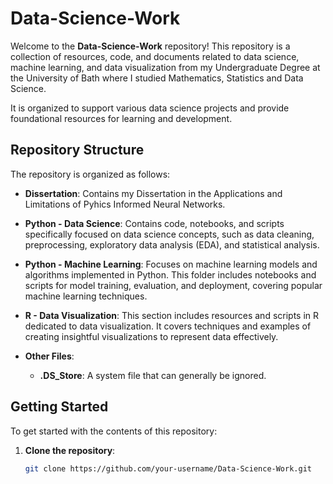 # Data-Science-Work

Welcome to the **Data-Science-Work** repository! This repository is a collection of resources, code, and documents related to data science, machine learning, and data visualization from my Undergraduate Degree at the University of Bath where I studied Mathematics, Statistics and Data Science.

 It is organized to support various data science projects and provide foundational resources for learning and development.

## Repository Structure

The repository is organized as follows:

- **Dissertation**: Contains my Dissertation in the Applications and Limitations of Pyhics Informed Neural Networks.

- **Python - Data Science**: Contains code, notebooks, and scripts specifically focused on data science concepts, such as data cleaning, preprocessing, exploratory data analysis (EDA), and statistical analysis.
  
- **Python - Machine Learning**: Focuses on machine learning models and algorithms implemented in Python. This folder includes notebooks and scripts for model training, evaluation, and deployment, covering popular machine learning techniques.

- **R - Data Visualization**: This section includes resources and scripts in R dedicated to data visualization. It covers techniques and examples of creating insightful visualizations to represent data effectively.

- **Other Files**:
  - **.DS_Store**: A system file that can generally be ignored.

## Getting Started

To get started with the contents of this repository:

1. **Clone the repository**:
   ```bash
   git clone https://github.com/your-username/Data-Science-Work.git
